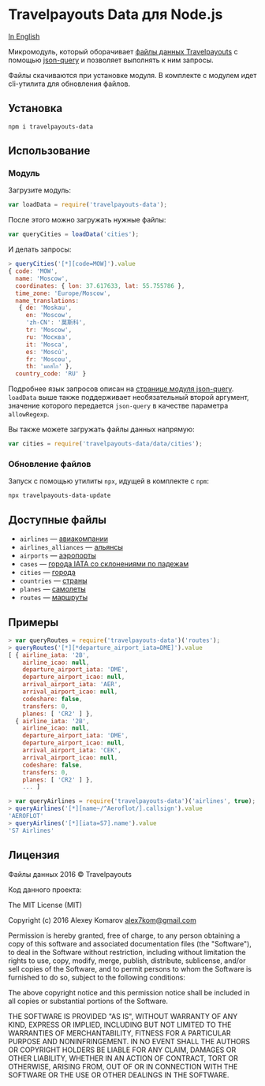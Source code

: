 # Travelpayouts Data для Node.js

[In English](README-en.md)

Микромодуль, который оборачивает [файлы данных Travelpayouts](https://support.travelpayouts.com/hc/ru/articles/203956163#09) с помощью [json-query](https://github.com/mmckegg/json-query) и позволяет выполнять к ним запросы.

Файлы скачиваются при установке модуля. В комплекте с модулем идет cli-утилита для обновления файлов.

## Установка

```
npm i travelpayouts-data
```

## Использование

### Модуль

Загрузите модуль:

```js
var loadData = require('travelpayouts-data');
```

После этого можно загружать нужные файлы:

```js
var queryCities = loadData('cities');
```

И делать запросы:

```js
> queryCities('[*][code=MOW]').value
{ code: 'MOW',
  name: 'Moscow',
  coordinates: { lon: 37.617633, lat: 55.755786 },
  time_zone: 'Europe/Moscow',
  name_translations:
   { de: 'Moskau',
     en: 'Moscow',
     'zh-CN': '莫斯科',
     tr: 'Moscow',
     ru: 'Москва',
     it: 'Mosca',
     es: 'Moscú',
     fr: 'Moscou',
     th: 'มอสโก' },
  country_code: 'RU' }
```

Подробнее язык запросов описан на [странице модуля json-query](https://github.com/mmckegg/json-query). `loadData` выше также поддерживает необязательный второй аргумент, значение которого передается `json-query` в качестве параметра `allowRegexp`.

Вы также можете загружать файлы данных напрямую:

```js
var cities = require('travelpayouts-data/data/cities');
```

### Обновление файлов

Запуск с помощью утилиты `npx`, идущей в комплекте с `npm`:

```
npx travelpayouts-data-update
```

## Доступные файлы

* `airlines` — [авиакомпании](https://support.travelpayouts.com/hc/ru/articles/203956163#12)
* `airlines_alliances` — [альянсы](https://support.travelpayouts.com/hc/ru/articles/203956163#13)
* `airports` — [аэропорты](https://support.travelpayouts.com/hc/ru/articles/203956163#11)
* `cases` — [города IATA со склонениями по падежам](https://support.travelpayouts.com/hc/ru/articles/203956063-%D0%91%D0%B0%D0%B7%D1%8B-IATA)
* `cities` — [города](https://support.travelpayouts.com/hc/ru/articles/203956163#10)
* `countries` — [страны](https://support.travelpayouts.com/hc/ru/articles/203956163#09)
* `planes` — [самолеты](https://support.travelpayouts.com/hc/ru/articles/203956163#14)
* `routes` — [маршруты](https://support.travelpayouts.com/hc/ru/articles/203956163#15)

## Примеры

```js
> var queryRoutes = require('travelpayouts-data')('routes');
> queryRoutes('[*][*departure_airport_iata=DME]').value
[ { airline_iata: '2B',
    airline_icao: null,
    departure_airport_iata: 'DME',
    departure_airport_icao: null,
    arrival_airport_iata: 'AER',
    arrival_airport_icao: null,
    codeshare: false,
    transfers: 0,
    planes: [ 'CR2' ] },
  { airline_iata: '2B',
    airline_icao: null,
    departure_airport_iata: 'DME',
    departure_airport_icao: null,
    arrival_airport_iata: 'CEK',
    arrival_airport_icao: null,
    codeshare: false,
    transfers: 0,
    planes: [ 'CR2' ] },
    ... ]
```

```js
> var queryAirlines = require('travelpayouts-data')('airlines', true);
> queryAirlines('[*][name~/^Aeroflot/].callsign').value
'AEROFLOT'
> queryAirlines('[*][iata=S7].name').value
'S7 Airlines'
```

## Лицензия

Файлы данных 2016 © Travelpayouts

Код данного проекта:

The MIT License (MIT)

Copyright (c) 2016 Alexey Komarov <alex7kom@gmail.com>

Permission is hereby granted, free of charge, to any person obtaining a copy of
this software and associated documentation files (the "Software"), to deal in
the Software without restriction, including without limitation the rights to
use, copy, modify, merge, publish, distribute, sublicense, and/or sell copies of
the Software, and to permit persons to whom the Software is furnished to do so,
subject to the following conditions:

The above copyright notice and this permission notice shall be included in all
copies or substantial portions of the Software.

THE SOFTWARE IS PROVIDED "AS IS", WITHOUT WARRANTY OF ANY KIND, EXPRESS OR
IMPLIED, INCLUDING BUT NOT LIMITED TO THE WARRANTIES OF MERCHANTABILITY, FITNESS
FOR A PARTICULAR PURPOSE AND NONINFRINGEMENT. IN NO EVENT SHALL THE AUTHORS OR
COPYRIGHT HOLDERS BE LIABLE FOR ANY CLAIM, DAMAGES OR OTHER LIABILITY, WHETHER
IN AN ACTION OF CONTRACT, TORT OR OTHERWISE, ARISING FROM, OUT OF OR IN
CONNECTION WITH THE SOFTWARE OR THE USE OR OTHER DEALINGS IN THE SOFTWARE.
